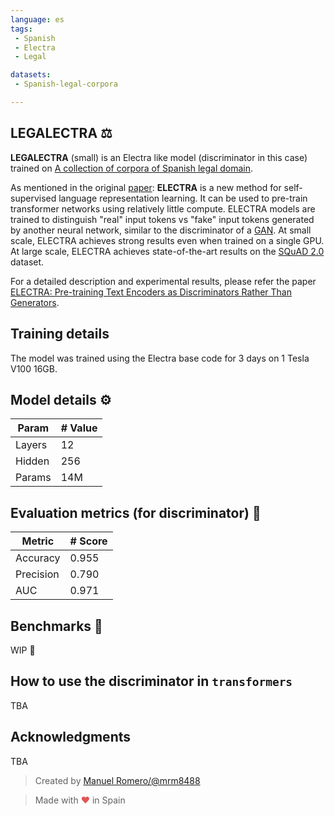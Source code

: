 ```yaml
---
language: es
tags:
 - Spanish
 - Electra
 - Legal

datasets:
 - Spanish-legal-corpora

---
```


## LEGALECTRA ⚖️

**LEGALECTRA** (small) is an Electra like model (discriminator in this case) trained on [A collection of corpora of Spanish legal domain](https://zenodo.org/record/5495529#.YZItp3vMLJw).

As mentioned in the original [paper](https://openreview.net/pdf?id=r1xMH1BtvB):
**ELECTRA** is a new method for self-supervised language representation learning. It can be used to pre-train transformer networks using relatively little compute. ELECTRA models are trained to distinguish "real" input tokens vs "fake" input tokens generated by another neural network, similar to the discriminator of a [GAN](https://arxiv.org/pdf/1406.2661.pdf). At small scale, ELECTRA achieves strong results even when trained on a single GPU. At large scale, ELECTRA achieves state-of-the-art results on the [SQuAD 2.0](https://rajpurkar.github.io/SQuAD-explorer/) dataset.

For a detailed description and experimental results, please refer the paper [ELECTRA: Pre-training Text Encoders as Discriminators Rather Than Generators](https://openreview.net/pdf?id=r1xMH1BtvB).


## Training details

The model was trained using the Electra base code for 3 days on 1 Tesla V100 16GB.

## Model details ⚙

|Param| # Value|
|-----|--------|
|Layers| 12 |
|Hidden | 256 |
|Params| 14M |

## Evaluation metrics (for discriminator) 🧾

|Metric | # Score |
|-------|---------|
|Accuracy| 0.955|
|Precision| 0.790|
|AUC | 0.971|


## Benchmarks 🔨

WIP 🚧

## How to use the discriminator in `transformers`

TBA

## Acknowledgments

TBA


> Created by [Manuel Romero/@mrm8488](https://twitter.com/mrm8488)

> Made with <span style="color: #e25555;">&hearts;</span> in Spain
